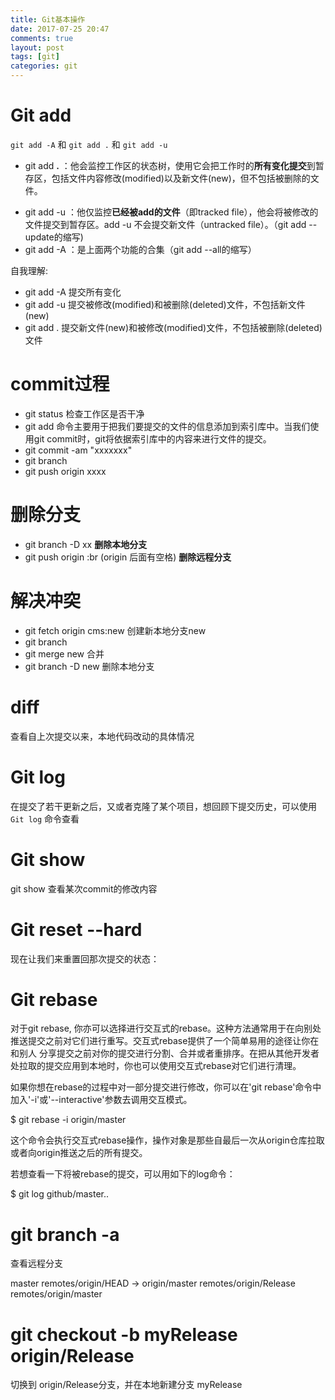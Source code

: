 ```yaml
---
title: Git基本操作
date: 2017-07-25 20:47
comments: true
layout: post
tags: [git]
categories: git
---
```




# Git add

`git add -A` 和 `git add .` 和 `git add -u`

- git add   **.** ：他会监控工作区的状态树，使用它会把工作时的**所有变化提交**到暂存区，包括文件内容修改(modified)以及新文件(new)，但不包括被删除的文件。

<!--more-->

- git add -u ：他仅监控**已经被add的文件**（即tracked file），他会将被修改的文件提交到暂存区。add -u 不会提交新文件（untracked file）。（git add --update的缩写)
- git add -A ：是上面两个功能的合集（git add --all的缩写）

自我理解:

- git add -A  提交所有变化
- git add -u  提交被修改(modified)和被删除(deleted)文件，不包括新文件(new)
- git add .  提交新文件(new)和被修改(modified)文件，不包括被删除(deleted)文件

# commit过程

- git status  检查工作区是否干净
- git add 命令主要用于把我们要提交的文件的信息添加到索引库中。当我们使用git commit时，git将依据索引库中的内容来进行文件的提交。
- git commit -am "xxxxxxx"
- git branch 
- git push origin xxxx




# 删除分支

- git branch -D xx **删除本地分支**
- git push origin :br  (origin 后面有空格) **删除远程分支**



# 解决冲突

- git fetch origin cms:new  创建新本地分支new
- git branch   
- git merge new  合并
- git branch -D new 删除本地分支

# diff

查看自上次提交以来，本地代码改动的具体情况

# Git log

在提交了若干更新之后，又或者克隆了某个项目，想回顾下提交历史，可以使用 `Git log` 命令查看

# Git show

git show <commit-hash-id>查看某次commit的修改内容

# Git reset --hard <commit>

现在让我们来重置回那次提交的状态：

# Git rebase

对于git rebase, 你亦可以选择进行交互式的rebase。这种方法通常用于在向别处推送提交之前对它们进行重写。交互式rebase提供了一个简单易用的途径让你在和别人 分享提交之前对你的提交进行分割、合并或者重排序。在把从其他开发者处拉取的提交应用到本地时，你也可以使用交互式rebase对它们进行清理。

如果你想在rebase的过程中对一部分提交进行修改，你可以在'git rebase'命令中加入'-i'或'--interactive'参数去调用交互模式。

$ git rebase -i origin/master

这个命令会执行交互式rebase操作，操作对象是那些自最后一次从origin仓库拉取或者向origin推送之后的所有提交。

若想查看一下将被rebase的提交，可以用如下的log命令：

$ git log github/master..



# git branch -a

查看远程分支

master
remotes/origin/HEAD -> origin/master
remotes/origin/Release
remotes/origin/master

# git checkout -b myRelease origin/Release

切换到 origin/Release分支，并在本地新建分支 myRelease